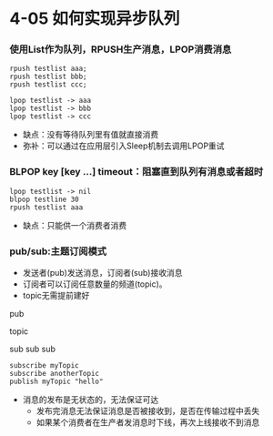 # 4-05 如何实现异步队列

### 使用List作为队列，RPUSH生产消息，LPOP消费消息

```
rpush testlist aaa;
rpush testlist bbb;
rpush testlist ccc;

lpop testlist -> aaa
lpop testlist -> bbb
lpop testlist -> ccc
```

- 缺点：没有等待队列里有值就直接消费
- 弥补：可以通过在应用层引入Sleep机制去调用LPOP重试

### BLPOP key [key ...] timeout：阻塞直到队列有消息或者超时

```
lpop testlist -> nil
blpop testline 30 
rpush testlist aaa
```

- 缺点：只能供一个消费者消费

### pub/sub:主题订阅模式

- 发送者(pub)发送消息，订阅者(sub)接收消息
- 订阅者可以订阅任意数量的频道(topic)。
- topic无需提前建好

pub

topic

sub sub sub

```
subscribe myTopic
subscribe anotherTopic
publish myTopic "hello"
```

- 消息的发布是无状态的，无法保证可达
  - 发布完消息无法保证消息是否被接收到，是否在传输过程中丢失
  - 如果某个消费者在生产者发消息时下线，再次上线接收不到消息

